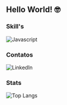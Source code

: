 ## Hello World! 🤓


### Skill's
<div>
  <img alt="Javascript" src="https://img.shields.io/badge/JavaScript-323330?style=for-the-badge&logo=javascript&logoColor=F7DF1E">
<div>
  
### Contatos
<div>
  <img alt="LinkedIn" src="https://img.shields.io/badge/LinkedIn-0077B5?style=for-the-badge&logo=linkedin&logoColor=white"> 
</div>

### Stats  
![Top Langs](https://github-readme-stats.vercel.app/api/top-langs/?username=rafaelmagalhaesguedes&hide_progress=false)

